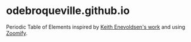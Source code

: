 # odebroqueville.github.io

Periodic Table of Elements inspired by [Keith Enevoldsen's work](http://elements.wlonk.com/index.htm) and using [Zoomify](http://www.zoomify.com/free.htm).

